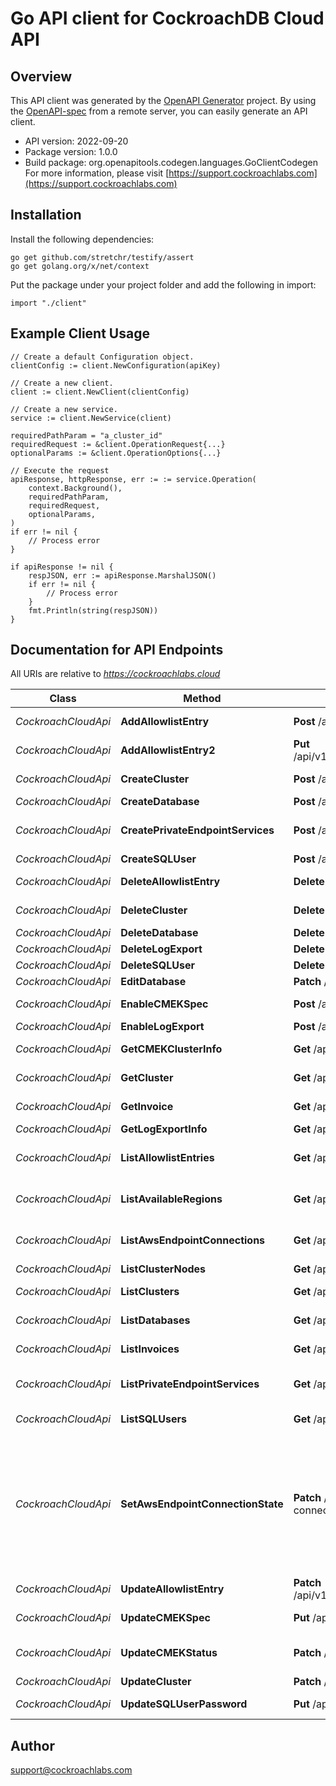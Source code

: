 # Go API client for CockroachDB Cloud API

## Overview
This API client was generated by the [OpenAPI Generator](https://openapi-generator.tech) project.  By using the [OpenAPI-spec](https://www.openapis.org/) from a remote server, you can easily generate an API client.

- API version: 2022-09-20
- Package version: 1.0.0
- Build package: org.openapitools.codegen.languages.GoClientCodegen
For more information, please visit [https://support.cockroachlabs.com](https://support.cockroachlabs.com)

## Installation

Install the following dependencies:

```shell
go get github.com/stretchr/testify/assert
go get golang.org/x/net/context
```

Put the package under your project folder and add the following in import:

```golang
import "./client"
```

## Example Client Usage

```golang 
// Create a default Configuration object.
clientConfig := client.NewConfiguration(apiKey)

// Create a new client.
client := client.NewClient(clientConfig)

// Create a new service.
service := client.NewService(client)

requiredPathParam = "a_cluster_id"
requiredRequest := &client.OperationRequest{...}
optionalParams := &client.OperationOptions{...}

// Execute the request
apiResponse, httpResponse, err := := service.Operation(
	context.Background(), 
	requiredPathParam, 
	requiredRequest, 
	optionalParams,
)
if err != nil {
	// Process error
}

if apiResponse != nil {
	respJSON, err := apiResponse.MarshalJSON()
	if err != nil {
		// Process error
	}
	fmt.Println(string(respJSON))
}
```

## Documentation for API Endpoints

All URIs are relative to *https://cockroachlabs.cloud*

Class | Method | HTTP request | Description
------------ | ------------- | ------------- | -------------
*CockroachCloudApi* | **AddAllowlistEntry** | **Post** /api/v1/clusters/{cluster_id}/networking/allowlist | Add a new CIDR address to the IP allowlist.
*CockroachCloudApi* | **AddAllowlistEntry2** | **Put** /api/v1/clusters/{cluster_id}/networking/allowlist/{entry.cidr_ip}/{entry.cidr_mask} | Add a new CIDR address to the IP allowlist.
*CockroachCloudApi* | **CreateCluster** | **Post** /api/v1/clusters | Create and initialize a new cluster.
*CockroachCloudApi* | **CreateDatabase** | **Post** /api/v1/clusters/{cluster_id}/databases | Create a new database.
*CockroachCloudApi* | **CreatePrivateEndpointServices** | **Post** /api/v1/clusters/{cluster_id}/networking/private-endpoint-services | Creates all PrivateEndpointServices for a given cluster.
*CockroachCloudApi* | **CreateSQLUser** | **Post** /api/v1/clusters/{cluster_id}/sql-users | Create a new SQL user.
*CockroachCloudApi* | **DeleteAllowlistEntry** | **Delete** /api/v1/clusters/{cluster_id}/networking/allowlist/{cidr_ip}/{cidr_mask} | Delete an IP allowlist entry.
*CockroachCloudApi* | **DeleteCluster** | **Delete** /api/v1/clusters/{cluster_id} | Delete a cluster and all of its data.
*CockroachCloudApi* | **DeleteDatabase** | **Delete** /api/v1/clusters/{cluster_id}/databases/{name} | Delete a database.
*CockroachCloudApi* | **DeleteLogExport** | **Delete** /api/v1/clusters/{cluster_id}/logexport | 
*CockroachCloudApi* | **DeleteSQLUser** | **Delete** /api/v1/clusters/{cluster_id}/sql-users/{name} | Delete a SQL user.
*CockroachCloudApi* | **EditDatabase** | **Patch** /api/v1/clusters/{cluster_id}/databases | Update a database.
*CockroachCloudApi* | **EnableCMEKSpec** | **Post** /api/v1/clusters/{cluster_id}/cmek | Enable CMEK for a cluster.
*CockroachCloudApi* | **EnableLogExport** | **Post** /api/v1/clusters/{cluster_id}/logexport | 
*CockroachCloudApi* | **GetCMEKClusterInfo** | **Get** /api/v1/clusters/{cluster_id}/cmek | Get CMEK-related information for a cluster.
*CockroachCloudApi* | **GetCluster** | **Get** /api/v1/clusters/{cluster_id} | Get extended information about a cluster.
*CockroachCloudApi* | **GetInvoice** | **Get** /api/v1/invoices/{invoice_id} | Gets a specific invoice for an organization.
*CockroachCloudApi* | **GetLogExportInfo** | **Get** /api/v1/clusters/{cluster_id}/logexport | 
*CockroachCloudApi* | **ListAllowlistEntries** | **Get** /api/v1/clusters/{cluster_id}/networking/allowlist | Get the IP allowlist and propagation status for a cluster.
*CockroachCloudApi* | **ListAvailableRegions** | **Get** /api/v1/clusters/available-regions | List the regions available for new clusters and nodes.
*CockroachCloudApi* | **ListAwsEndpointConnections** | **Get** /api/v1/clusters/{cluster_id}/networking/aws-endpoint-connections | Lists all AwsEndpointConnections for a given cluster.
*CockroachCloudApi* | **ListClusterNodes** | **Get** /api/v1/clusters/{cluster_id}/nodes | List nodes for a cluster.
*CockroachCloudApi* | **ListClusters** | **Get** /api/v1/clusters | List clusters owned by an organization.
*CockroachCloudApi* | **ListDatabases** | **Get** /api/v1/clusters/{cluster_id}/databases | List databases for a cluster.
*CockroachCloudApi* | **ListInvoices** | **Get** /api/v1/invoices | Billing List invoices for a given organization.
*CockroachCloudApi* | **ListPrivateEndpointServices** | **Get** /api/v1/clusters/{cluster_id}/networking/private-endpoint-services | Lists all PrivateEndpointServices for a given cluster.
*CockroachCloudApi* | **ListSQLUsers** | **Get** /api/v1/clusters/{cluster_id}/sql-users | List SQL users for a cluster.
*CockroachCloudApi* | **SetAwsEndpointConnectionState** | **Patch** /api/v1/clusters/{cluster_id}/networking/aws-endpoint-connections/{endpoint_id} | Sets the AWS Endpoint Connection state based on what is passed in the body: accepted or rejected. The \&quot;status\&quot; in the returned proto does not reflect the latest post-update status, but rather the status before the state is transitioned.
*CockroachCloudApi* | **UpdateAllowlistEntry** | **Patch** /api/v1/clusters/{cluster_id}/networking/allowlist/{entry.cidr_ip}/{entry.cidr_mask} | Update an IP allowlist entry.
*CockroachCloudApi* | **UpdateCMEKSpec** | **Put** /api/v1/clusters/{cluster_id}/cmek | Enable or update the CMEK spec for a cluster.
*CockroachCloudApi* | **UpdateCMEKStatus** | **Patch** /api/v1/clusters/{cluster_id}/cmek | Update the CMEK-related status for a cluster.
*CockroachCloudApi* | **UpdateCluster** | **Patch** /api/v1/clusters/{cluster_id} | Scale or edit a cluster.
*CockroachCloudApi* | **UpdateSQLUserPassword** | **Put** /api/v1/clusters/{cluster_id}/sql-users/{name}/password | Update a SQL user&#39;s password.


## Author
support@cockroachlabs.com
